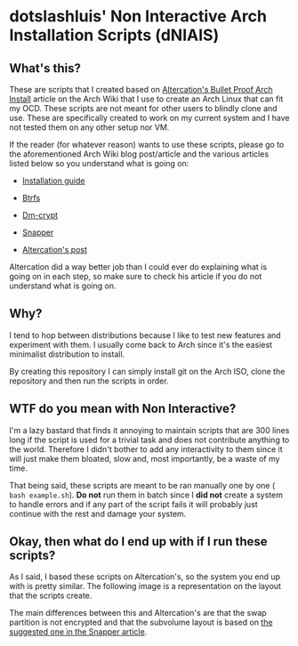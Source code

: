 # dotslashluis' Non Interactive Arch Installation Scripts (dNIAIS)

## What's this?

These are scripts that I created based on [Altercation's Bullet Proof Arch Install](https://wiki.archlinux.org/index.php/User:Altercation/Bullet_Proof_Arch_Install) article on the Arch Wiki that I use to create an Arch Linux that can fit my OCD.  These scripts are not meant for other users to blindly clone and use.  These are specifically created to work on my current system and I have not tested them on any other setup nor VM.

If the reader (for whatever reason) wants to use these scripts, please go to the aforementioned Arch Wiki blog post/article and the various articles listed below so you understand what is going on:

* [Installation guide](https://wiki.archlinux.org/index.php/Installation_guide)

* [Btrfs](https://wiki.archlinux.org/index.php/Btrfs)

* [Dm-crypt](https://wiki.archlinux.org/index.php/Dm-crypt)

* [Snapper](https://wiki.archlinux.org/index.php/Snapper)

* [Altercation's post](https://wiki.archlinux.org/index.php/User:Altercation/Bullet_Proof_Arch_Install)

Altercation did a way better job than I could ever do explaining what is going on in each step, so make sure to check his article if you do not understand what is going on.

## Why?

I tend to hop between distributions because I like to test new features and experiment with them.  I usually come back to Arch since it's the easiest minimalist distribution to install.

By creating this repository I can simply install git on the Arch ISO, clone the repository and then run the scripts in order.

## WTF do you mean with Non Interactive?

I'm a lazy bastard that finds it annoying to maintain scripts that are 300 lines long if the script is used for a trivial task and does not contribute anything to the world.  Therefore I didn't bother to add any interactivity to them since it will just make them bloated, slow and, most importantly, be a waste of my time.

That being said, these scripts are meant to be ran manually one by one ( `bash example.sh`).   **Do not** run them in batch since I **did not** create a system to handle errors and if any part of the script fails it will probably just continue with the rest and damage your system.

## Okay, then what do I end up with if I run these scripts?

As I said, I based these scripts on Altercation's, so the system you end up with is pretty similar.  The following image is a representation on the layout that the scripts create.

The main differences between this and Altercation's are that the swap partition is not encrypted and that the subvolume layout is based on [the suggested one in the Snapper article](https://wiki.archlinux.org/index.php/Snapper#Suggested_filesystem_layout).
